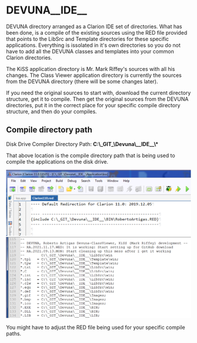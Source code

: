 # DEVUNA__IDE__
DEVUNA directory arranged as a Clarion IDE set of directories. What has been done, is a compile of the existing sources using 
the RED file provided that points to the LibSrc and Template directories for these specific applications. Everything is issolated 
in it's own directories so you do not have to add all the DEVUNA classes and templates into your common Clarion directories.

The KiSS application directory is Mr. Mark Riffey's sources with all his changes. The Class Viewer application directory 
is currently the sources from the DEVUNA directory (there will be some changes later).

If you need the original sources to start with, download the current directory structure, get it to compile. Then get the original sources 
from the DEVUNA directories, put it in the correct place for your specific compile directory structure, and then do your compiles.

## Compile directory path

Disk Drive Compiler Directory Path: **C:\\\_GIT\_\\Devuna\\\_\_IDE\_\_\\\***

That above location is the compile directory path that is being used to compile the applications on the disk drive. 


![A](https://github.com/RobertArtigas/DEVUNA__IDE__/blob/main/wiki/Images/DEVUNA_RED_01.PNG)
![A](https://github.com/RobertArtigas/DEVUNA__IDE__/blob/main/wiki/Images/DEVUNA_RED_02.PNG)


You might have to adjust the RED file being used for your specific compile paths. 
